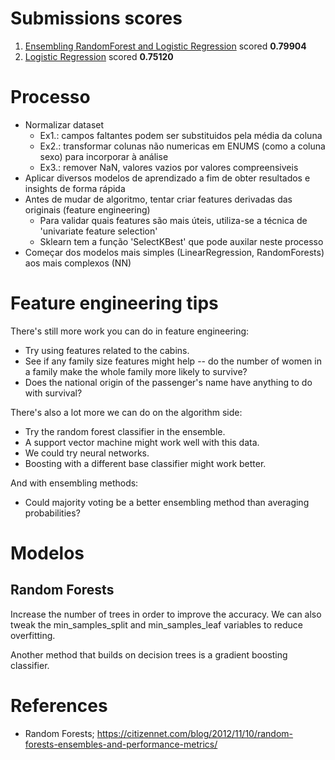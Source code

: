 # Submissions scores

1. [Ensembling RandomForest and Logistic Regression](https://github.com/matheus-santos/Kaggle__Titanic/blob/master/submission_ensemblingRandomForestAndLogisticRegression.py) scored **0.79904**
2. [Logistic Regression](https://github.com/matheus-santos/Kaggle__Titanic/blob/master/submission_logisticRegression.py) scored **0.75120**

# Processo
- Normalizar dataset
    - Ex1.: campos faltantes podem ser substituidos pela média da coluna
    - Ex2.: transformar colunas não numericas em ENUMS (como a coluna sexo) para incorporar à análise
    - Ex3.: remover NaN, valores vazios por valores compreensiveis
- Aplicar diversos modelos de aprendizado a fim de obter resultados e insights de forma rápida
- Antes de mudar de algoritmo, tentar criar features derivadas das originais (feature engineering)
    - Para validar quais features são mais úteis, utiliza-se a técnica de 'univariate feature selection'
    - Sklearn tem a função 'SelectKBest' que pode auxilar neste processo
- Começar dos modelos mais simples (LinearRegression, RandomForests) aos mais complexos (NN)

# Feature engineering tips

There's still more work you can do in feature engineering:

- Try using features related to the cabins.
- See if any family size features might help -- do the number of women in a family make the whole family more likely to survive?
- Does the national origin of the passenger's name have anything to do with survival?

There's also a lot more we can do on the algorithm side:

- Try the random forest classifier in the ensemble.
- A support vector machine might work well with this data.
- We could try neural networks.
- Boosting with a different base classifier might work better.

And with ensembling methods:

- Could majority voting be a better ensembling method than averaging probabilities?

# Modelos

## Random Forests
Increase the number of trees in order to improve the accuracy. We can also tweak the min_samples_split and min_samples_leaf variables to reduce overfitting.

Another method that builds on decision trees is a gradient boosting classifier.

# References
- Random Forests; https://citizennet.com/blog/2012/11/10/random-forests-ensembles-and-performance-metrics/

